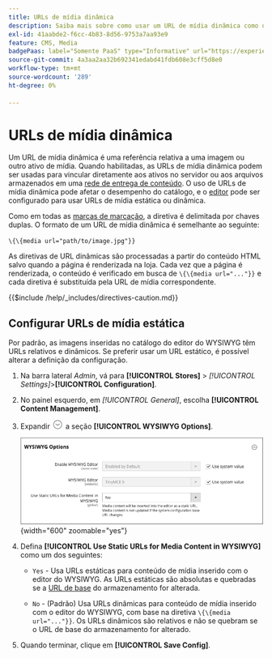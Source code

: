 ```yaml
---
title: URLs de mídia dinâmica
description: Saiba mais sobre como usar um URL de mídia dinâmica como uma referência relativa a uma imagem ou outro ativo de mídia.
exl-id: 41aabde2-f6cc-4b83-8d56-9753a7aa93e9
feature: CMS, Media
badgePaas: label="Somente PaaS" type="Informative" url="https://experienceleague.adobe.com/en/docs/commerce/user-guides/product-solutions" tooltip="Aplica-se somente a projetos do Adobe Commerce na nuvem (infraestrutura do PaaS gerenciada pela Adobe) e a projetos locais."
source-git-commit: 4a3aa2aa32b692341edabd41fdb608e3cff5d8e0
workflow-type: tm+mt
source-wordcount: '289'
ht-degree: 0%

---
```


# URLs de mídia dinâmica

Um URL de mídia dinâmica é uma referência relativa a uma imagem ou outro ativo de mídia. Quando habilitadas, as URLs de mídia dinâmica podem ser usadas para vincular diretamente aos ativos no servidor ou aos arquivos armazenados em uma [rede de entrega de conteúdo](media-storage-content-delivery-network.md). O uso de URLs de mídia dinâmica pode afetar o desempenho do catálogo, e o [editor](editor.md#configure-the-editor) pode ser configurado para usar URLs de mídia estática ou dinâmica.

Como em todas as [marcas de marcação](../systems/markup-tags.md), a diretiva é delimitada por chaves duplas. O formato de um URL de mídia dinâmica é semelhante ao seguinte:

`\{\{media url="path/to/image.jpg"}}`

As diretivas de URL dinâmicas são processadas a partir do conteúdo HTML salvo quando a página é renderizada na loja. Cada vez que a página é renderizada, o conteúdo é verificado em busca de `\{\{media url="..."}}` e cada diretiva é substituída pela URL de mídia correspondente.

{{$include /help/_includes/directives-caution.md}}

## Configurar URLs de mídia estática

Por padrão, as imagens inseridas no catálogo do editor do WYSIWYG têm URLs relativos e dinâmicos. Se preferir usar um URL estático, é possível alterar a definição da configuração.

1. Na barra lateral _Admin_, vá para **[!UICONTROL Stores]** > _[!UICONTROL Settings]_>**[!UICONTROL Configuration]**.

1. No painel esquerdo, em _[!UICONTROL General]_, escolha **[!UICONTROL Content Management]**.

1. Expandir ![Seletor de expansão](../assets/icon-display-expand.png) a seção **[!UICONTROL WYSIWYG Options]**.

   ![Opções do WYSIWYG](./assets/content-management-wysiwyg-options.png){width="600" zoomable="yes"}

1. Defina **[!UICONTROL Use Static URLs for Media Content in WYSIWYG]** como um dos seguintes:

   - `Yes` - Usa URLs estáticas para conteúdo de mídia inserido com o editor do WYSIWYG. As URLs estáticas são absolutas e quebradas se a [URL de base](../stores-purchase/store-urls.md) do armazenamento for alterada.

   - `No` - (Padrão) Usa URLs dinâmicas para conteúdo de mídia inserido com o editor do WYSIWYG, com base na diretiva `\{\{media url="..."}}`. Os URLs dinâmicos são relativos e não se quebram se o URL de base do armazenamento for alterado.

1. Quando terminar, clique em **[!UICONTROL Save Config]**.

<!-- Last updated from includes: 2022-08-30 15:36:09 -->
